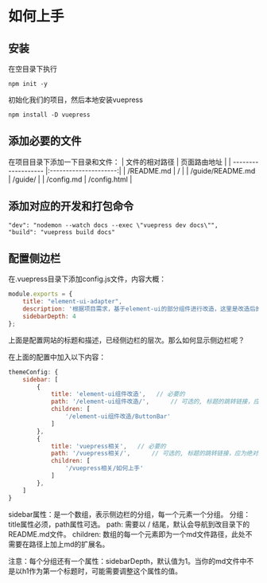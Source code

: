 # 如何上手

## 安装
在空目录下执行
```shell script
npm init -y
```
初始化我们的项目，然后本地安装vuepress
```shell script
npm install -D vuepress
```
## 添加必要的文件
在项目目录下添加一下目录和文件：
| 文件的相对路径        | 页面路由地址           |
| ------------------- |:---------------------:|
| /README.md          | /                     |
| /guide/README.md    | /guide/               |
| /config.md          | /config.html          |
## 添加对应的开发和打包命令
```shell script
"dev": "nodemon --watch docs --exec \"vuepress dev docs\"",
"build": "vuepress build docs"
```
## 配置侧边栏
在.vuepress目录下添加config.js文件，内容大概：
```javascript
module.exports = {
    title: "element-ui-adapter",
    description: '根据项目需求，基于element-ui的部分组件进行改造，这里是改造后的组件的使用文档',
    sidebarDepth: 4
};
```
上面是配置网站的标题和描述，已经侧边栏的层次。那么如何显示侧边栏呢？

在上面的配置中加入以下内容：
```javascript
themeConfig: {
    sidebar: [
        {
            title: 'element-ui组件改造',   // 必要的
            path: '/element-ui组件改造/',      // 可选的, 标题的跳转链接，应为绝对路径且必须存在
            children: [
                '/element-ui组件改造/ButtonBar'
            ]
        },
        {
            title: 'vuepress相关',   // 必要的
            path: '/vuepress相关/',      // 可选的, 标题的跳转链接，应为绝对路径且必须存在
            children: [
                '/vuepress相关/如何上手'
            ]
        },
    ]
}
```
sidebar属性：是一个数组，表示侧边栏的分组，每一个元素一个分组。
分组：title属性必须，path属性可选。
path: 需要以 / 结尾，默认会导航到改目录下的README.md文件。
children: 数组的每一个元素即为一个md文件路径，此处不需要在路径上加上md的扩展名。

注意：每个分组还有一个属性：sidebarDepth，默认值为1。当你的md文件中不是以h1作为第一个标题时，可能需要调整这个属性的值。

